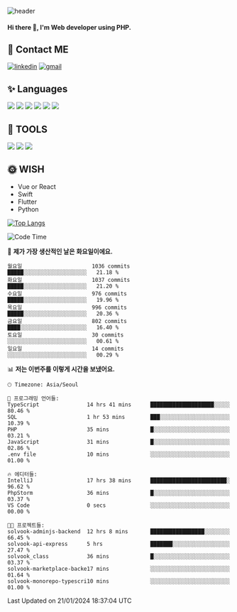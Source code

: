 ![header](https://capsule-render.vercel.app/api?type=waving&color=auto&height=300&section=header&text=Elin&fontSize=90&animation=twinkling)

#### Hi there 👋, I'm <b>Web developer</b> using PHP. ####

<!--
- 🔭 I’m currently working on Uniwill
- 🌱 I’m currently learning Vue or React or Python.
-->

<!---#### I am PHP developer --->

## 💌 Contact ME ###
[<img src='https://img.shields.io/badge/-EunjiKo-%230A66C2?style=flat-square&logo=LinkedIn&logoColor=white' alt='linkedin'>](https://www.linkedin.com/in/https://www.linkedin.com/in/eunji-ko-00a907164//)  [<img src='https://img.shields.io/badge/-einee214%40gmail.com-%23EA4335?style=flat-square&logo=Gmail&logoColor=white' alt='gmail'>](einee214@gmail.com)  


## ✨ Languages
<img src='https://img.shields.io/badge/-PHP-%23777BB4?style=for-the-badge&logo=PHP&logoColor=white'> <img src='https://img.shields.io/badge/-Laravel-%23FF2D20?style=for-the-badge&logo=Laravel&logoColor=white'> <img src='https://img.shields.io/badge/Jquery-%230769AD?style=for-the-badge&logo=Jquery&logoColor=white'> <img src='https://img.shields.io/badge/CSS3-%231572B6?style=for-the-badge&logo=CSS3&logoColor=white'> <img src='https://img.shields.io/badge/Bootstrap-%237952B3?style=for-the-badge&logo=Bootstrap&logoColor=white' > <img src='https://img.shields.io/badge/MySQL-%234479A1?style=for-the-badge&logo=MySQL&logoColor=white' >

## 🌷 TOOLS
<img src='https://img.shields.io/badge/PHPSTORM-%23000000?style=for-the-badge&logo=PhpStorm&logoColor=white' > <img src='https://img.shields.io/badge/GitLab-%23FCA121?style=for-the-badge&logo=GitLab&logoColor=white' > <img src='https://img.shields.io/badge/GitHub-%23181717?style=for-the-badge&logo=GitHub&logoColor=white'>


## 🌞 WISH
- Vue or React
- Swift
- Flutter
- Python


[![Top Langs](https://github-readme-stats.vercel.app/api/top-langs/?username=ein214&layout=compact)](https://github.com/anuraghazra/github-readme-stats)

<!--START_SECTION:waka-->
![Code Time](http://img.shields.io/badge/Code%20Time-3%2C195%20hrs%201%20min-blue)

📅 **제가 가장 생산적인 날은 화요일이에요.** 

```text
월요일                      1036 commits        █████░░░░░░░░░░░░░░░░░░░░   21.18 % 
화요일                      1037 commits        █████░░░░░░░░░░░░░░░░░░░░   21.20 % 
수요일                      976 commits         █████░░░░░░░░░░░░░░░░░░░░   19.96 % 
목요일                      996 commits         █████░░░░░░░░░░░░░░░░░░░░   20.36 % 
금요일                      802 commits         ████░░░░░░░░░░░░░░░░░░░░░   16.40 % 
토요일                      30 commits          ░░░░░░░░░░░░░░░░░░░░░░░░░   00.61 % 
일요일                      14 commits          ░░░░░░░░░░░░░░░░░░░░░░░░░   00.29 % 
```


📊 **저는 이번주를 이렇게 시간을 보냈어요.** 

```text
🕑︎ Timezone: Asia/Seoul

💬 프로그래밍 언어들: 
TypeScript               14 hrs 41 mins      ████████████████████░░░░░   80.46 % 
SQL                      1 hr 53 mins        ███░░░░░░░░░░░░░░░░░░░░░░   10.39 % 
PHP                      35 mins             █░░░░░░░░░░░░░░░░░░░░░░░░   03.21 % 
JavaScript               31 mins             █░░░░░░░░░░░░░░░░░░░░░░░░   02.86 % 
.env file                10 mins             ░░░░░░░░░░░░░░░░░░░░░░░░░   01.00 % 

🔥 에디터들: 
IntelliJ                 17 hrs 38 mins      ████████████████████████░   96.62 % 
PhpStorm                 36 mins             █░░░░░░░░░░░░░░░░░░░░░░░░   03.37 % 
VS Code                  0 secs              ░░░░░░░░░░░░░░░░░░░░░░░░░   00.00 % 

🐱‍💻 프로젝트들: 
solvook-adminjs-backend  12 hrs 8 mins       █████████████████░░░░░░░░   66.45 % 
solvook-api-express      5 hrs               ███████░░░░░░░░░░░░░░░░░░   27.47 % 
solvook_class            36 mins             █░░░░░░░░░░░░░░░░░░░░░░░░   03.37 % 
solvook-marketplace-backe17 mins             ░░░░░░░░░░░░░░░░░░░░░░░░░   01.64 % 
solvook-monorepo-typescri10 mins             ░░░░░░░░░░░░░░░░░░░░░░░░░   01.00 % 
```


 Last Updated on 21/01/2024 18:37:04 UTC
<!--END_SECTION:waka-->

<!---![GitHub stats](https://github-readme-stats.vercel.app/api?username=ein214&show_icons=true&theme=dracula)  --->



